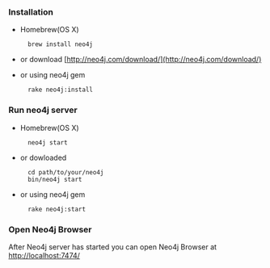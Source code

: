 ### Installation

* Homebrew(OS X)

        brew install neo4j

* or download [http://neo4j.com/download/](http://neo4j.com/download/)

* or using neo4j gem

        rake neo4j:install

### Run neo4j server

* Homebrew(OS X)

        neo4j start

* or dowloaded

        cd path/to/your/neo4j
        bin/neo4j start

* or using neo4j gem

        rake neo4j:start

### Open Neo4j Browser

After Neo4j server has started you can open Neo4j Browser at
[http://localhost:7474/](http://localhost:7474/)
